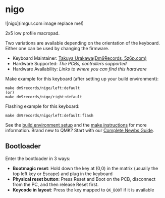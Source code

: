 # nigo

![nigo](imgur.com image replace me!)

2x5 low profile macropad.

Two variations are available depending on the orientation of the keyboard. Either one can be used by changing the firmware.

* Keyboard Maintainer: [Takuya Urakawa(Dm9Records, 5z6p.com)](https://github.com/hsgw)
* Hardware Supported: *The PCBs, controllers supported*
* Hardware Availability: *Links to where you can find this hardware*

Make example for this keyboard (after setting up your build environment):

    make dm9records/nigo/left:default
    (or)
    make dm9records/nigo/right:default


Flashing example for this keyboard:

    make dm9records/nigo/left:default:flash

See the [build environment setup](https://docs.qmk.fm/#/getting_started_build_tools) and the [make instructions](https://docs.qmk.fm/#/getting_started_make_guide) for more information. Brand new to QMK? Start with our [Complete Newbs Guide](https://docs.qmk.fm/#/newbs).

## Bootloader

Enter the bootloader in 3 ways:

* **Bootmagic reset**: Hold down the key at (0,0) in the matrix (usually the top left key or Escape) and plug in the keyboard
* **Physical reset button**: Press Reset and Boot on the PCB, disconnect from the PC, and then release Reset first.
* **Keycode in layout**: Press the key mapped to `QK_BOOT` if it is available
